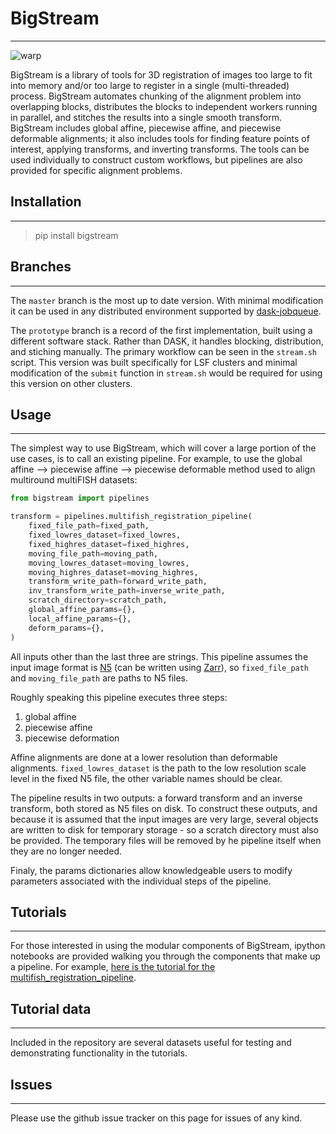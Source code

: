 # BigStream
---

![warp](resources/warp_interpolation.gif)

BigStream is a library of tools for 3D registration of images too large to fit into memory and/or too large to register in a single (multi-threaded) process. BigStream automates chunking of the alignment problem into overlapping blocks, distributes the blocks to independent workers running in parallel, and stitches the results into a single smooth transform. BigStream includes global affine, piecewise affine, and piecewise deformable alignments; it also includes tools for finding feature points of interest, applying transforms, and inverting transforms. The tools can be used individually to construct custom workflows, but pipelines are also provided for specific alignment problems.

## Installation
---
> pip install bigstream

## Branches 
---
The `master` branch is the most up to date version. With minimal modification it can be used in any distributed environment supported by [dask-jobqueue](https://jobqueue.dask.org/en/latest/ "dask-jobqueue").

The `prototype` branch is a record of the first implementation, built using a different software stack. Rather than DASK, it handles blocking, distribution, and stiching manually. The primary workflow can be seen in the `stream.sh` script. This version was built specifically for LSF clusters and minimal modification of the `submit` function in `stream.sh` would be required for using this version on other clusters. 

## Usage
---

The simplest way to use BigStream, which will cover a large portion of the use cases, is to call an existing pipeline. For example, to use the global affine --> piecewise affine --> piecewise deformable method used to align multiround multiFISH datasets:

```python
from bigstream import pipelines

transform = pipelines.multifish_registration_pipeline(
    fixed_file_path=fixed_path,
    fixed_lowres_dataset=fixed_lowres,
    fixed_highres_dataset=fixed_highres,
    moving_file_path=moving_path,
    moving_lowres_dataset=moving_lowres,
    moving_highres_dataset=moving_highres,
    transform_write_path=forward_write_path,
    inv_transform_write_path=inverse_write_path,
    scratch_directory=scratch_path,
    global_affine_params={},
    local_affine_params={},
    deform_params={},
)
```

All inputs other than the last three are strings. This pipeline assumes the input image format is [N5](https://zarr.readthedocs.io/en/stable/api/n5.html "N5 documentation") (can be written using [Zarr](https://zarr.readthedocs.io/en/stable/index.html "Zarr documentation")), so `fixed_file_path` and `moving_file_path` are paths to N5 files.

Roughly speaking this pipeline executes three steps:
1. global affine
1. piecewise affine
1. piecewise deformation

Affine alignments are done at a lower resolution than deformable alignments. `fixed_lowres_dataset` is the path to the low resolution scale level in the fixed N5 file, the other variable names should be clear.

The pipeline results in two outputs: a forward transform and an inverse transform, both stored as N5 files on disk. To construct these outputs, and because it is assumed that the input images are very large, several objects are written to disk for temporary storage - so a scratch directory must also be provided. The temporary files will be removed by he pipeline itself when they are no longer needed.

Finaly, the params dictionaries allow knowledgeable users to modify parameters associated with the individual steps of the pipeline.

## Tutorials
---

For those interested in using the modular components of BigStream, ipython notebooks are provided walking you through the components that make up a pipeline. For example, [here is the tutorial for the multifish_registration_pipeline](https://github.com/GFleishman/bigstream/blob/master/notebooks/bigstream_intro_tutorial.ipynb "multifish registration tutorial").

## Tutorial data
---

Included in the repository are several datasets useful for testing and demonstrating functionality in the tutorials. 

## Issues
---
Please use the github issue tracker on this page for issues of any kind.
